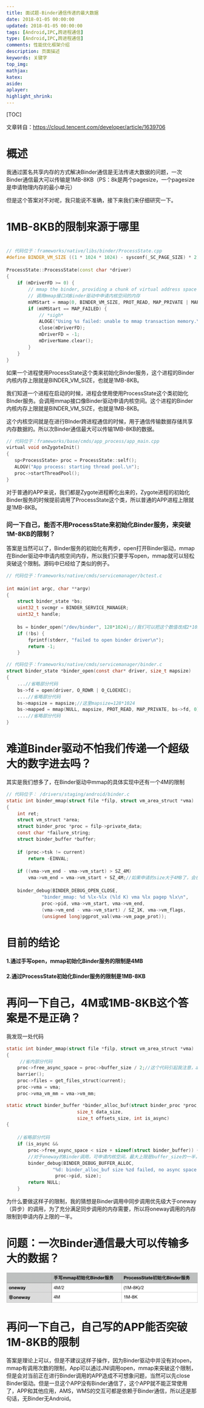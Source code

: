```yaml
---
title: 面试题-Binder通信传递的最大数据
date: 2018-01-05 00:00:00
updated: 2018-01-05 00:00:00
tags: [Android,IPC,跨进程通信]
type: [Android,IPC,跨进程通信]
comments: 性能优化框架介绍
description: 页面描述
keywords: 关键字
top_img:
mathjax:
katex:
aside:
aplayer:
highlight_shrink:
---
```


[TOC]

文章转自：https://cloud.tencent.com/developer/article/1639706

# 概述

我通过匿名共享内存的方式解决Binder通信是无法传递大数据的问题，一次Binder通信最大可以传输是1MB-8KB（PS：8k是两个pagesize，一个pagesize是申请物理内存的最小单元）

但是这个答案对不对呢，我只能说不准确，接下来我们来仔细研究一下。



# 1MB-8KB的限制来源于哪里

```c++

// 代码位于：frameworks/native/libs/binder/ProcessState.cpp
#define BINDER_VM_SIZE ((1 * 1024 * 1024) - sysconf(_SC_PAGE_SIZE) * 2)//这里的限制是1MB-4KB*2

ProcessState::ProcessState(const char *driver)
{
    if (mDriverFD >= 0) {
        // mmap the binder, providing a chunk of virtual address space to receive transactions.
        // 调用mmap接口向Binder驱动中申请内核空间的内存
        mVMStart = mmap(0, BINDER_VM_SIZE, PROT_READ, MAP_PRIVATE | MAP_NORESERVE, mDriverFD, 0);
        if (mVMStart == MAP_FAILED) {
            // *sigh*
            ALOGE("Using %s failed: unable to mmap transaction memory.\n", mDriverName.c_str());
            close(mDriverFD);
            mDriverFD = -1;
            mDriverName.clear();
        }
    }
}
```

如果一个进程使用ProcessState这个类来初始化Binder服务，这个进程的Binder内核内存上限就是BINDER_VM_SIZE，也就是1MB-8KB。

我们知道一个进程在启动的时候，进程会使用使用ProcessState这个类初始化BInder服务。会调用mmap接口像Binder驱动申请内核空间。这个进程的Binder内核内存上限就是BINDER_VM_SIZE，也就是1MB-8KB。

这个内核空间就是在进行BInder跨进程通信的时候，用于通信传输数据存储共享内存数据的。所以次Binder通信最大可以传输1MB-8KB的数据。

```c
// 代码位于：frameworks/base/cmds/app_process/app_main.cpp
virtual void onZygoteInit()
{
   sp<ProcessState> proc = ProcessState::self();
   ALOGV("App process: starting thread pool.\n");
   proc->startThreadPool();
}
```

对于普通的APP来说，我们都是Zygote进程孵化出来的，Zygote进程的初始化Binder服务的时候提前调用了ProcessState这个类，所以普通的APP进程上限就是1MB-8KB。





### 问一下自己，能否不用ProcessState来初始化Binder服务，来突破1M-8KB的限制？

答案是当然可以了，Binder服务的初始化有两步，open打开Binder驱动，mmap在Binder驱动中申请内核空间内存，所以我们只要手写open，mmap就可以轻松突破这个限制。源码中已经给了类似的例子。



```c
// 代码位于：frameworks/native/cmds/servicemanager/bctest.c

int main(int argc, char **argv)
{
    struct binder_state *bs;
    uint32_t svcmgr = BINDER_SERVICE_MANAGER;
    uint32_t handle;

    bs = binder_open("/dev/binder", 128*1024);//我们可以把这个数值改成2*1024*1024就可以突破这个限制了
    if (!bs) {
        fprintf(stderr, "failed to open binder driver\n");
        return -1;
    }
```



```c
// 代码位于：frameworks/native/cmds/servicemanager/binder.c
struct binder_state *binder_open(const char* driver, size_t mapsize)
{
    ...//省略部分代码
    bs->fd = open(driver, O_RDWR | O_CLOEXEC);
    ....//省略部分代码
    bs->mapsize = mapsize;//这里mapsize=128*1024
    bs->mapped = mmap(NULL, mapsize, PROT_READ, MAP_PRIVATE, bs->fd, 0);
    ....//省略部分代码
}
```





# 难道Binder驱动不怕我们传递一个超级大的数字进去吗？

其实是我们想多了，在Binder驱动中mmap的具体实现中还有一个4M的限制



```c
// 代码位于： /drivers/staging/android/binder.c
static int binder_mmap(struct file *filp, struct vm_area_struct *vma)
{
    int ret;
    struct vm_struct *area;
    struct binder_proc *proc = filp->private_data;
    const char *failure_string;
    struct binder_buffer *buffer;

    if (proc->tsk != current)
        return -EINVAL;

    if ((vma->vm_end - vma->vm_start) > SZ_4M)
        vma->vm_end = vma->vm_start + SZ_4M;//如果申请的size大于4MB了，会在驱动中被修改成4MB

    binder_debug(BINDER_DEBUG_OPEN_CLOSE,
             "binder_mmap: %d %lx-%lx (%ld K) vma %lx pagep %lx\n",
             proc->pid, vma->vm_start, vma->vm_end,
             (vma->vm_end - vma->vm_start) / SZ_1K, vma->vm_flags,
             (unsigned long)pgprot_val(vma->vm_page_prot));
```



# 目前的结论

#### 1.通过手写open，mmap初始化Binder服务的限制是4MB

#### 2.通过ProcessState初始化Binder服务的限制是1MB-8KB



# 再问一下自己，4M或1MB-8KB这个答案是不是正确？



我发现一处代码



```c
static int binder_mmap(struct file *filp, struct vm_area_struct *vma)
{
     //省内部分代码
    proc->free_async_space = proc->buffer_size / 2;//这个代码引起我注意，async代码异步的意思
    barrier();
    proc->files = get_files_struct(current);
    proc->vma = vma;
    proc->vma_vm_mm = vma->vm_mm;
```



```c
static struct binder_buffer *binder_alloc_buf(struct binder_proc *proc,
                          size_t data_size,
                          size_t offsets_size, int is_async)
{

    //省略部分代码
    if (is_async &&
        proc->free_async_space < size + sizeof(struct binder_buffer)) {
        //对于oneway的Binder调用，可申请内核空间，最大上限是buffer_size的一半，也就是mmap时候传递的值的一半。
        binder_debug(BINDER_DEBUG_BUFFER_ALLOC,
                 "%d: binder_alloc_buf size %zd failed, no async space left\n",
                  proc->pid, size);
        return NULL;
    }
```

为什么要做这样子的限制，我的猜想是Binder调用中同步调用优先级大于oneway（异步）的调用，为了充分满足同步调用的内存需要，所以将oneway调用的内存限制到申请内存上限的一半。



# 问题：一次Binder通信最大可以传输多大的数据？

![image-20220312094325834](images/image-20220312094325834.png)

# 再问一下自己，自己写的APP能否突破1M-8KB的限制

答案是理论上可以，但是不建议这样子操作，因为Binder驱动中并没有对open，mmap有调用次数的限制，App可以通过JNI调用open，mmap来突破这个限制，但是会对当前正在进行Binder调用的APP造成不可想象问题，当然可以先close Binder驱动。但是一旦这个APP没有Binder通信了，这个APP就不能正常使用了，APP和其他应用，AMS，WMS的交互可都是依赖于Binder通信，所以还是那句话，无Binder无Android。



